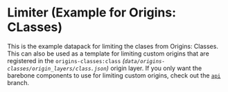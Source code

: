 # Limiter (Example for Origins: CLasses)

This is the example datapack for limiting the clases from Origins: Classes. This can also be used as a template for limiting custom origins that are registered in the `origins-classes:class` *(`data/origins-classes/origin_layers/class.json`)* origin layer. If you only want the barebone components to use for limiting custom origins, check out the [`api`](https://github.com/eggohito/origins-limiter/tree/api) branch.
